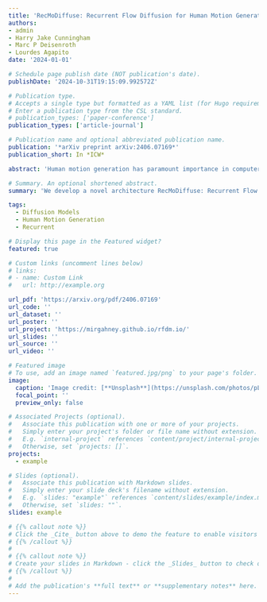 ```yaml
---
title: 'RecMoDiffuse: Recurrent Flow Diffusion for Human Motion Generation'
authors:
- admin
- Harry Jake Cunningham
- Marc P Deisenroth
- Lourdes Agapito
date: '2024-01-01'

# Schedule page publish date (NOT publication's date).
publishDate: '2024-10-31T19:15:09.992572Z'

# Publication type.
# Accepts a single type but formatted as a YAML list (for Hugo requirements).
# Enter a publication type from the CSL standard.
# publication_types: ['paper-conference']
publication_types: ['article-journal']

# Publication name and optional abbreviated publication name.
publication: '*arXiv preprint arXiv:2406.07169*'
publication_short: In *ICW*

abstract: 'Human motion generation has paramount importance in computer animation. It is a challenging generative temporal modelling task due to the vast possibilities of human motion, high human sensitivity to motion coherence and the difficulty of accurately generating fine-grained motions. Recently, diffusion methods have been proposed for human motion generation due to their high sample quality and expressiveness. However, generated sequences still suffer from motion incoherence, and are limited to short duration, and simpler motion and take considerable time during inference. To address these limitations, we propose RecMoDiffuse: Recurrent Flow Diffusion, a new recurrent diffusion formulation for temporal modelling. Unlike previous work, which applies diffusion to the whole sequence without any temporal dependency, an approach that inherently makes temporal consistency hard to achieve. Our method explicitly enforces temporal constraints with the means of normalizing flow models in the diffusion process and thereby extends diffusion to the temporal dimension. We demonstrate the effectiveness of RecMoDiffuse in the temporal modelling of human motion. Our experiments show that RecMoDiffuse achieves comparable results with state-of-the-art methods while generating coherent motion sequences and reducing the computational overhead in the inference stage.'

# Summary. An optional shortened abstract.
summary: 'We develop a novel architecture RecMoDiffuse: Recurrent Flow Diffusion, a new recurrent diffusion formulation for temporal modelling. Our method explicitly enforces temporal constraints with the means of normalizing flow models in the diffusion process and thereby extends diffusion to the temporal dimension.'

tags:
  - Diffusion Models
  - Human Motion Generation
  - Recurrent

# Display this page in the Featured widget?
featured: true

# Custom links (uncomment lines below)
# links:
# - name: Custom Link
#   url: http://example.org

url_pdf: 'https://arxiv.org/pdf/2406.07169'
url_code: ''
url_dataset: ''
url_poster: ''
url_project: 'https://mirgahney.github.io/rfdm.io/'
url_slides: ''
url_source: ''
url_video: ''

# Featured image
# To use, add an image named `featured.jpg/png` to your page's folder.
image:
  caption: 'Image credit: [**Unsplash**](https://unsplash.com/photos/pLCdAaMFLTE)'
  focal_point: ''
  preview_only: false

# Associated Projects (optional).
#   Associate this publication with one or more of your projects.
#   Simply enter your project's folder or file name without extension.
#   E.g. `internal-project` references `content/project/internal-project/index.md`.
#   Otherwise, set `projects: []`.
projects:
  - example

# Slides (optional).
#   Associate this publication with Markdown slides.
#   Simply enter your slide deck's filename without extension.
#   E.g. `slides: "example"` references `content/slides/example/index.md`.
#   Otherwise, set `slides: ""`.
slides: example

# {{% callout note %}}
# Click the _Cite_ button above to demo the feature to enable visitors to import publication metadata into their reference management software.
# {{% /callout %}}
# 
# {{% callout note %}}
# Create your slides in Markdown - click the _Slides_ button to check out the example.
# {{% /callout %}}
# 
# Add the publication's **full text** or **supplementary notes** here. You can use rich formatting such as including [code, math, and images](https://docs.hugoblox.com/content/writing-markdown-latex/).
---
```

